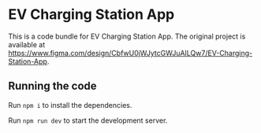 
  # EV Charging Station App

  This is a code bundle for EV Charging Station App. The original project is available at https://www.figma.com/design/CbfwU0jWJytcGWJuAILQw7/EV-Charging-Station-App.

  ## Running the code

  Run `npm i` to install the dependencies.

  Run `npm run dev` to start the development server.
  